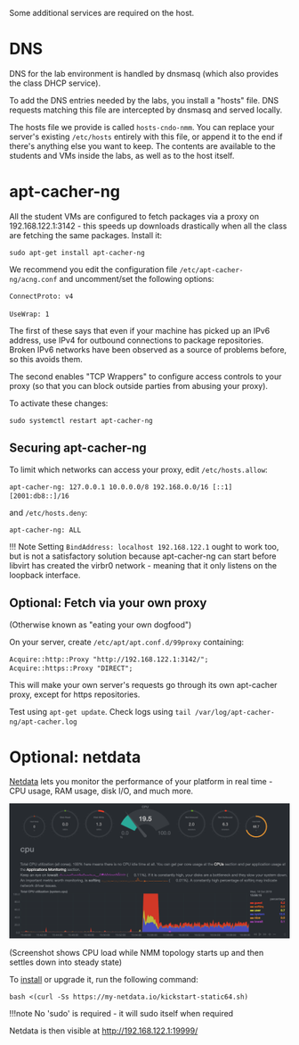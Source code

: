
Some additional services are required on the host.

# DNS

DNS for the lab environment is handled by dnsmasq (which also provides the
class DHCP service).

To add the DNS entries needed by the labs, you install a "hosts" file.  DNS
requests matching this file are intercepted by dnsmasq and served locally.

The hosts file we provide is called `hosts-cndo-nmm`.  You can replace your
server's existing `/etc/hosts` entirely with this file, or append it to the
end if there's anything else you want to keep.  The contents are available
to the students and VMs inside the labs, as well as to the host itself.

# apt-cacher-ng

All the student VMs are configured to fetch packages via a proxy on
192.168.122.1:3142 - this speeds up downloads drastically when all the class
are fetching the same packages.  Install it:

```
sudo apt-get install apt-cacher-ng
```

We recommend you edit the configuration file `/etc/apt-cacher-ng/acng.conf`
and uncomment/set the following options:

```
ConnectProto: v4

UseWrap: 1
```

The first of these says that even if your machine has picked up an IPv6
address, use IPv4 for outbound connections to package repositories.  Broken
IPv6 networks have been observed as a source of problems before, so this
avoids them.

The second enables "TCP Wrappers" to configure access controls to your proxy
(so that you can block outside parties from abusing your proxy).

To activate these changes:

```
sudo systemctl restart apt-cacher-ng
```

## Securing apt-cacher-ng

To limit which networks can access your proxy, edit `/etc/hosts.allow`:

```
apt-cacher-ng: 127.0.0.1 10.0.0.0/8 192.168.0.0/16 [::1] [2001:db8::]/16
```

and `/etc/hosts.deny`:

```
apt-cacher-ng: ALL
```

!!! Note
    Setting `BindAddress: localhost 192.168.122.1` ought to work too, but is
    not a satisfactory solution because apt-cacher-ng can start before
    libvirt has created the virbr0 network - meaning that it only listens on
    the loopback interface.

## Optional: Fetch via your own proxy

(Otherwise known as "eating your own dogfood")

On your server, create `/etc/apt/apt.conf.d/99proxy` containing:

```
Acquire::http::Proxy "http://192.168.122.1:3142/";
Acquire::https::Proxy "DIRECT";
```

This will make your own server's requests go through its own apt-cacher
proxy, except for https repositories.

Test using `apt-get update`.  Check logs using
`tail /var/log/apt-cacher-ng/apt-cacher.log`

# Optional: netdata

[Netdata](https://github.com/netdata/netdata) lets you monitor the
performance of your platform in real time - CPU usage, RAM usage, disk I/O,
and much more.

![Netdata CPU overview](netdata-cpu.png)

(Screenshot shows CPU load while NMM topology starts up and then settles
down into steady state)

To [install](https://github.com/netdata/netdata/tree/master/packaging/installer#linux-64bit-pre-built-static-binary)
or upgrade it, run the following command:

```
bash <(curl -Ss https://my-netdata.io/kickstart-static64.sh)
```

!!!note
    No 'sudo' is required - it will sudo itself when required

Netdata is then visible at <http://192.168.122.1:19999/>
